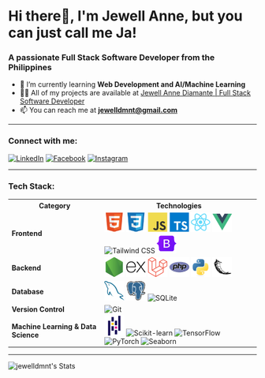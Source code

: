 <h1 align="left">Hi there👋, I'm Jewell Anne, but you can just call me Ja!</h1>
<h3 align="left">A passionate Full Stack Software Developer from the Philippines</h3>

- 🌱 I’m currently learning **Web Development and AI/Machine Learning**  
- 👨‍💻 All of my projects are available at [Jewell Anne Diamante | Full Stack Software Developer](https://jewellannediamante.vercel.app/)  
- 📫 You can reach me at **jewelldmnt@gmail.com**  

---

<h3 align="left">Connect with me:</h3>
<p align="left">
  <a href="https://linkedin.com/in/jewell-anne-diamante/" target="_blank"><img src="https://raw.githubusercontent.com/rahuldkjain/github-profile-readme-generator/master/src/images/icons/Social/linked-in-alt.svg" alt="LinkedIn" height="30" width="40" /></a>
  <a href="https://fb.com/jewelldmnt" target="_blank"><img src="https://raw.githubusercontent.com/rahuldkjain/github-profile-readme-generator/master/src/images/icons/Social/facebook.svg" alt="Facebook" height="30" width="40" /></a>
  <a href="https://instagram.com/jewelldmnt" target="_blank"><img src="https://raw.githubusercontent.com/rahuldkjain/github-profile-readme-generator/master/src/images/icons/Social/instagram.svg" alt="Instagram" height="30" width="40" /></a>
</p>

---

<h3 align="left">Tech Stack:</h3>

<table>
  <tr>
    <th>Category</th>
    <th>Technologies</th>
  </tr>
  <tr>
    <td><b>Frontend</b></td>
    <td>
      <img src="https://raw.githubusercontent.com/devicons/devicon/master/icons/html5/html5-original.svg" alt="HTML5" width="40" height="40"/>
      <img src="https://raw.githubusercontent.com/devicons/devicon/master/icons/css3/css3-original.svg" alt="CSS3" width="40" height="40"/>
      <img src="https://raw.githubusercontent.com/devicons/devicon/master/icons/javascript/javascript-original.svg" alt="JavaScript" width="40" height="40"/>
      <img src="https://raw.githubusercontent.com/devicons/devicon/master/icons/typescript/typescript-original.svg" alt="TypeScript" width="40" height="40"/>
      <img src="https://raw.githubusercontent.com/devicons/devicon/master/icons/react/react-original.svg" alt="React" width="40" height="40"/>
      <img src="https://raw.githubusercontent.com/devicons/devicon/master/icons/vuejs/vuejs-original.svg" alt="Vue.js" width="40" height="40"/>
      <img src="https://www.vectorlogo.zone/logos/tailwindcss/tailwindcss-icon.svg" alt="Tailwind CSS" width="40" height="40"/>
      <img src="https://raw.githubusercontent.com/devicons/devicon/master/icons/bootstrap/bootstrap-original.svg" alt="Bootstrap" width="40" height="40"/>
    </td>
  </tr>
  <tr>
    <td><b>Backend</b></td>
    <td>
      <img src="https://raw.githubusercontent.com/devicons/devicon/master/icons/nodejs/nodejs-original.svg" alt="Node.js" width="40" height="40"/>
      <img src="https://raw.githubusercontent.com/devicons/devicon/master/icons/express/express-original.svg" alt="Express.js" width="40" height="40"/>
      <img src="https://raw.githubusercontent.com/devicons/devicon/master/icons/laravel/laravel-original.svg" alt="Laravel" width="40" height="40"/>
      <img src="https://raw.githubusercontent.com/devicons/devicon/master/icons/php/php-original.svg" alt="PHP" width="40" height="40"/>
      <img src="https://raw.githubusercontent.com/devicons/devicon/master/icons/python/python-original.svg" alt="Python" width="40" height="40"/>
      <img src="https://raw.githubusercontent.com/devicons/devicon/master/icons/flask/flask-original.svg" alt="Flask" width="40" height="40"/>
    </td>
  </tr>
  <tr>
    <td><b>Database</b></td>
    <td>
      <img src="https://raw.githubusercontent.com/devicons/devicon/master/icons/mysql/mysql-original.svg" alt="MySQL" width="40" height="40"/>
      <img src="https://raw.githubusercontent.com/devicons/devicon/master/icons/postgresql/postgresql-original.svg" alt="PostgreSQL" width="40" height="40"/>
      <img src="https://www.vectorlogo.zone/logos/sqlite/sqlite-icon.svg" alt="SQLite" width="40" height="40"/>
    </td>
  </tr>
  <tr>
    <td><b>Version Control</b></td>
    <td>
      <img src="https://www.vectorlogo.zone/logos/git-scm/git-scm-icon.svg" alt="Git" width="40" height="40"/>
    </td>
  </tr>
  <tr>
    <td><b>Machine Learning & Data Science</b></td>
    <td>
      <img src="https://raw.githubusercontent.com/devicons/devicon/master/icons/pandas/pandas-original.svg" alt="Pandas" width="40" height="40"/>
      <img src="https://upload.wikimedia.org/wikipedia/commons/0/05/Scikit_learn_logo_small.svg" alt="Scikit-learn" width="40" height="40"/>
      <img src="https://www.vectorlogo.zone/logos/tensorflow/tensorflow-icon.svg" alt="TensorFlow" width="40" height="40"/>
      <img src="https://www.vectorlogo.zone/logos/pytorch/pytorch-icon.svg" alt="PyTorch" width="40" height="40"/>
      <img src="https://seaborn.pydata.org/_images/logo-mark-lightbg.svg" alt="Seaborn" width="40" height="40"/>
    </td>
  </tr>
</table>

---

![jewelldmnt's Stats](https://github-readme-stats.vercel.app/api?username=jewelldmnt&theme=tokyonight&show_icons=true&hide_border=true&count_private=true)

